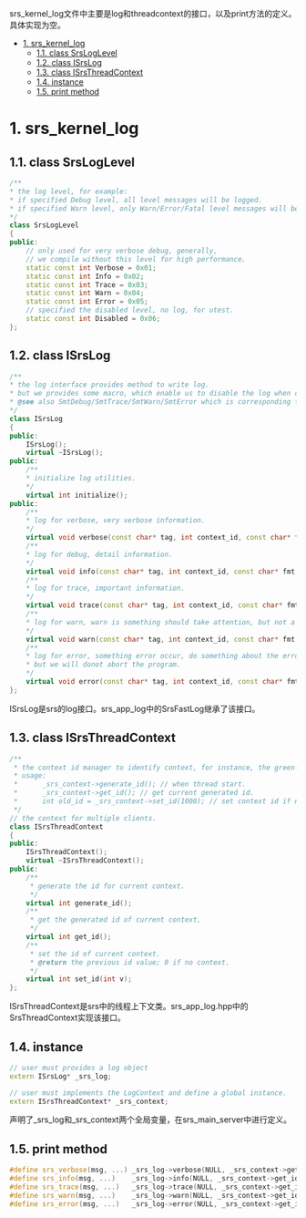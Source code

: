 <link href="../../Style/note.css" rel="stylesheet"></link>
srs_kernel_log文件中主要是log和threadcontext的接口，以及print方法的定义。具体实现为空。
<!-- TOC -->

- [1. srs_kernel_log](#1-srs_kernel_log)
    - [1.1. class SrsLogLevel](#11-class-srsloglevel)
    - [1.2. class ISrsLog](#12-class-isrslog)
    - [1.3. class ISrsThreadContext](#13-class-isrsthreadcontext)
    - [1.4. instance](#14-instance)
    - [1.5. print method](#15-print-method)

<!-- /TOC -->

# 1. srs_kernel_log

## 1.1. class SrsLogLevel
```cpp
/**
* the log level, for example:
* if specified Debug level, all level messages will be logged.
* if specified Warn level, only Warn/Error/Fatal level messages will be logged.
*/
class SrsLogLevel
{
public:
    // only used for very verbose debug, generally, 
    // we compile without this level for high performance.
    static const int Verbose = 0x01;
    static const int Info = 0x02;
    static const int Trace = 0x03;
    static const int Warn = 0x04;
    static const int Error = 0x05;
    // specified the disabled level, no log, for utest.
    static const int Disabled = 0x06;
};
```

## 1.2. class ISrsLog
```cpp
/**
* the log interface provides method to write log.
* but we provides some macro, which enable us to disable the log when compile.
* @see also SmtDebug/SmtTrace/SmtWarn/SmtError which is corresponding to Debug/Trace/Warn/Fatal.
*/ 
class ISrsLog
{
public:
    ISrsLog();
    virtual ~ISrsLog();
public:
    /**
    * initialize log utilities.
    */
    virtual int initialize();
public:
    /**
    * log for verbose, very verbose information.
    */
    virtual void verbose(const char* tag, int context_id, const char* fmt, ...);
    /**
    * log for debug, detail information.
    */
    virtual void info(const char* tag, int context_id, const char* fmt, ...);
    /**
    * log for trace, important information.
    */
    virtual void trace(const char* tag, int context_id, const char* fmt, ...);
    /**
    * log for warn, warn is something should take attention, but not a error.
    */
    virtual void warn(const char* tag, int context_id, const char* fmt, ...);
    /**
    * log for error, something error occur, do something about the error, ie. close the connection,
    * but we will donot abort the program.
    */
    virtual void error(const char* tag, int context_id, const char* fmt, ...);
};
```
ISrsLog是srs的log接口。srs_app_log中的SrsFastLog继承了该接口。


## 1.3. class ISrsThreadContext
```cpp
/**
 * the context id manager to identify context, for instance, the green-thread.
 * usage:
 *      _srs_context->generate_id(); // when thread start.
 *      _srs_context->get_id(); // get current generated id.
 *      int old_id = _srs_context->set_id(1000); // set context id if need to merge thread context.
 */
// the context for multiple clients.
class ISrsThreadContext
{
public:
    ISrsThreadContext();
    virtual ~ISrsThreadContext();
public:
    /**
     * generate the id for current context.
     */
    virtual int generate_id();
    /**
     * get the generated id of current context.
     */
    virtual int get_id();
    /**
     * set the id of current context.
     * @return the previous id value; 0 if no context.
     */
    virtual int set_id(int v);
};
```
ISrsThreadContext是srs中的线程上下文类。srs_app_log.hpp中的SrsThreadContext实现该接口。

## 1.4. instance
```cpp
// user must provides a log object
extern ISrsLog* _srs_log;

// user must implements the LogContext and define a global instance.
extern ISrsThreadContext* _srs_context;
```
声明了_srs_log和_srs_context两个全局变量，在srs_main_server中进行定义。

## 1.5. print method
```cpp
#define srs_verbose(msg, ...) _srs_log->verbose(NULL, _srs_context->get_id(), msg, ##__VA_ARGS__)
#define srs_info(msg, ...)    _srs_log->info(NULL, _srs_context->get_id(), msg, ##__VA_ARGS__)
#define srs_trace(msg, ...)   _srs_log->trace(NULL, _srs_context->get_id(), msg, ##__VA_ARGS__)
#define srs_warn(msg, ...)    _srs_log->warn(NULL, _srs_context->get_id(), msg, ##__VA_ARGS__)
#define srs_error(msg, ...)   _srs_log->error(NULL, _srs_context->get_id(), msg, ##__VA_ARGS__)
```